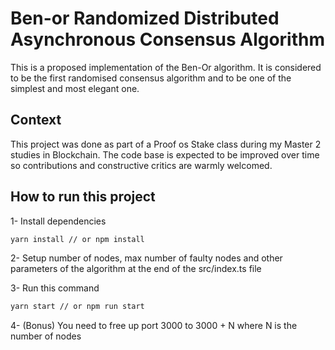 # Ben-or Randomized Distributed Asynchronous Consensus Algorithm

This is a proposed implementation of the Ben-Or algorithm. It is considered to be the first randomised consensus algorithm and to be one of the simplest and most elegant one.

## Context

This project was done as part of a Proof os Stake class during my Master 2 studies in Blockchain. The code base is expected to be improved over time so contributions and constructive critics are warmly welcomed.

## How to run this project

1- Install dependencies

```sh
yarn install // or npm install
```

2- Setup number of nodes, max number of faulty nodes and other parameters of the algorithm at the end of the src/index.ts file

3- Run this command

```sh
yarn start // or npm run start
```

4- (Bonus) You need to free up port 3000 to 3000 + N where N is the number of nodes
